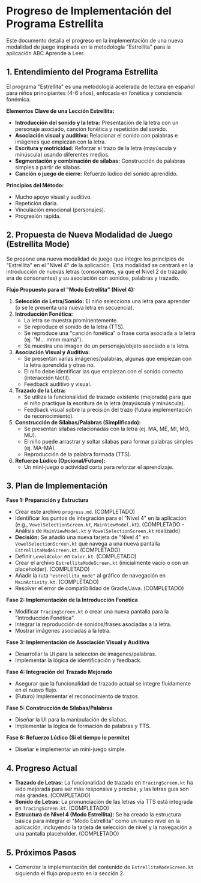 # Progreso de Implementación del Programa Estrellita

Este documento detalla el progreso en la implementación de una nueva modalidad de juego inspirada en la metodología "Estrellita" para la aplicación ABC Aprende a Leer.

## 1. Entendimiento del Programa Estrellita

El programa "Estrellita" es una metodología acelerada de lectura en español para niños principiantes (4-6 años), enfocada en fonética y conciencia fonémica.

**Elementos Clave de una Lección Estrellita:**
*   **Introducción del sonido y la letra:** Presentación de la letra con un personaje asociado, canción fonética y repetición del sonido.
*   **Asociación visual y auditiva:** Relacionar el sonido con palabras e imágenes que empiezan con la letra.
*   **Escritura y motricidad:** Reforzar el trazo de la letra (mayúscula y minúscula) usando diferentes medios.
*   **Segmentación y combinación de sílabas:** Construcción de palabras simples a partir de sílabas.
*   **Canción o juego de cierre:** Refuerzo lúdico del sonido aprendido.

**Principios del Método:**
*   Mucho apoyo visual y auditivo.
*   Repetición diaria.
*   Vinculación emocional (personajes).
*   Progresión rápida.

## 2. Propuesta de Nueva Modalidad de Juego (Estrellita Mode)

Se propone una nueva modalidad de juego que integre los principios de "Estrellita" en el "Nivel 4" de la aplicación. Esta modalidad se centrará en la introducción de nuevas letras (consonantes, ya que el Nivel 2 de trazado era de consonantes) y su asociación con sonidos, palabras y trazado.

**Flujo Propuesto para el "Modo Estrellita" (Nivel 4):**

1.  **Selección de Letra/Sonido:** El niño selecciona una letra para aprender (o se le presenta una nueva letra en secuencia).
2.  **Introducción Fonética:**
    *   La letra se muestra prominentemente.
    *   Se reproduce el sonido de la letra (TTS).
    *   Se reproduce una "canción fonética" o frase corta asociada a la letra (ej. "M... mmm mamá").
    *   Se muestra una imagen de un personaje/objeto asociado a la letra.
3.  **Asociación Visual y Auditiva:**
    *   Se presentan varias imágenes/palabras, algunas que empiezan con la letra aprendida y otras no.
    *   El niño debe identificar las que empiezan con el sonido correcto (interacción táctil).
    *   Feedback auditivo y visual.
4.  **Trazado de la Letra:**
    *   Se utiliza la funcionalidad de trazado existente (mejorada) para que el niño practique la escritura de la letra (mayúscula y minúscula).
    *   Feedback visual sobre la precisión del trazo (futura implementación de reconocimiento).
5.  **Construcción de Sílabas/Palabras (Simplificado):**
    *   Se presentan sílabas relacionadas con la letra (ej. MA, ME, MI, MO, MU).
    *   El niño puede arrastrar y soltar sílabas para formar palabras simples (ej. MA-MÁ).
    *   Reproducción de la palabra formada (TTS).
6.  **Refuerzo Lúdico (Opcional/Futuro):**
    *   Un mini-juego o actividad corta para reforzar el aprendizaje.

## 3. Plan de Implementación

**Fase 1: Preparación y Estructura**
*   Crear este archivo `progress.md`. (COMPLETADO)
*   Identificar los puntos de integración para el "Nivel 4" en la aplicación (e.g., `VowelSelectionScreen.kt`, `MainViewModel.kt`). (COMPLETADO - Análisis de `MainViewModel.kt` y `VowelSelectionScreen.kt` realizado)
*   **Decisión:** Se añadió una nueva tarjeta de "Nivel 4" en `VowelSelectionScreen.kt` que navega a una nueva pantalla `EstrellitaModeScreen.kt`. (COMPLETADO)
*   Definir `Level4Color` en `Color.kt`. (COMPLETADO)
*   Crear el archivo `EstrellitaModeScreen.kt` (inicialmente vacío o con un placeholder). (COMPLETADO)
*   Añadir la ruta `"estrellita_mode"` al gráfico de navegación en `MainActivity.kt`. (COMPLETADO)
*   Resolver el error de compatibilidad de Gradle/Java. (COMPLETADO)

**Fase 2: Implementación de la Introducción Fonética**
*   Modificar `TracingScreen.kt` o crear una nueva pantalla para la "Introducción Fonética".
*   Integrar la reproducción de sonidos/frases asociadas a la letra.
*   Mostrar imágenes asociadas a la letra.

**Fase 3: Implementación de Asociación Visual y Auditiva**
*   Desarrollar la UI para la selección de imágenes/palabras.
*   Implementar la lógica de identificación y feedback.

**Fase 4: Integración del Trazado Mejorado**
*   Asegurar que la funcionalidad de trazado actual se integre fluidamente en el nuevo flujo.
*   (Futuro) Implementar el reconocimiento de trazos.

**Fase 5: Construcción de Sílabas/Palabras**
*   Diseñar la UI para la manipulación de sílabas.
*   Implementar la lógica de formación de palabras y TTS.

**Fase 6: Refuerzo Lúdico (Si el tiempo lo permite)**
*   Diseñar e implementar un mini-juego simple.

## 4. Progreso Actual

*   **Trazado de Letras:** La funcionalidad de trazado en `TracingScreen.kt` ha sido mejorada para ser más responsiva y precisa, y las letras guía son más grandes. (COMPLETADO)
*   **Sonido de Letras:** La pronunciación de las letras vía TTS está integrada en `TracingScreen.kt`. (COMPLETADO)
*   **Estructura de Nivel 4 (Modo Estrellita):** Se ha creado la estructura básica para integrar el "Modo Estrellita" como un nuevo nivel en la aplicación, incluyendo la tarjeta de selección de nivel y la navegación a una pantalla placeholder. (COMPLETADO)

## 5. Próximos Pasos

*   Comenzar la implementación del contenido de `EstrellitaModeScreen.kt` siguiendo el flujo propuesto en la sección 2.
